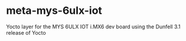 # meta-mys-6ulx-iot
Yocto layer for the MYS 6ULX IOT i.MX6 dev board using the Dunfell 3.1 release of Yocto
